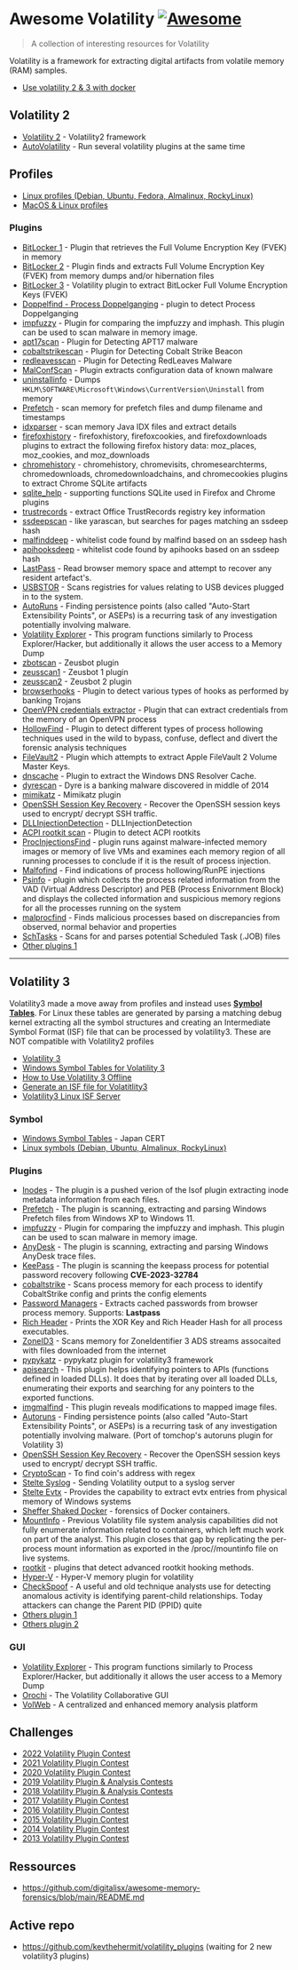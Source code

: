 # Awesome Volatility [![Awesome](https://awesome.re/badge.svg)](https://awesome.re)

> A collection of interesting resources for Volatility

Volatility is a framework for extracting digital artifacts from volatile memory (RAM) samples.

- [Use volatility 2 & 3 with docker](https://github.com/Abyss-W4tcher/ab4yss-tools)

## Volatility 2

- [Volatility 2](https://github.com/volatilityfoundation/volatility) - Volatility2 framework
- [AutoVolatility](https://github.com/carlospolop/autoVolatility/tree/master) - Run several volatility plugins at the same time

## Profiles

- [Linux profiles (Debian, Ubuntu, Fedora, Almalinux, RockyLinux)](https://github.com/Abyss-W4tcher/volatility2-profiles)
- [MacOS & Linux profiles](https://github.com/volatilityfoundation/profiles)

### Plugins

- [BitLocker 1](https://github.com/breppo/Volatility-BitLocker) - Plugin that retrieves the Full Volume Encryption Key (FVEK) in memory
- [BitLocker 2](https://github.com/elceef/bitlocker) - Plugin finds and extracts Full Volume Encryption Key (FVEK) from memory dumps and/or hibernation files
- [BitLocker 3](https://github.com/tribalchicken/volatility-bitlocker) - Volatility plugin to extract BitLocker Full Volume Encryption Keys (FVEK)
- [Doppelfind - Process Doppelganging](https://github.com/kslgroup/Process-Doppelganging-Doppelfind) - plugin to detect Process Doppelganging
- [impfuzzy](https://github.com/JPCERTCC/impfuzzy/tree/master/impfuzzy_for_Volatility) - Plugin for comparing the impfuzzy and imphash. This plugin can be used to scan malware in memory image.
- [apt17scan](https://github.com/JPCERTCC/aa-tools/blob/master/apt17scan.py) - Plugin for Detecting APT17 malware
- [cobaltstrikescan](https://github.com/JPCERTCC/aa-tools/blob/master/cobaltstrikescan.py) - Plugin for Detecting Cobalt Strike Beacon
- [redleavesscan](https://github.com/JPCERTCC/aa-tools/blob/master/redleavesscan.py) - Plugin for Detecting RedLeaves Malware
- [MalConfScan](https://github.com/JPCERTCC/MalConfScan) - Plugin extracts configuration data of known malware
- [uninstallinfo](https://github.com/superponible/volatility-plugins/blob/master/uninstallinfo.py) - Dumps `HKLM\SOFTWARE\Microsoft\Windows\CurrentVersion\Uninstall` from memory
- [Prefetch](https://github.com/superponible/volatility-plugins/blob/master/prefetch.py) - scan memory for prefetch files and dump filename and timestamps
- [idxparser](https://github.com/superponible/volatility-plugins/blob/master/idxparser.py) - scan memory Java IDX files and extract details
- [firefoxhistory](https://github.com/superponible/volatility-plugins/blob/master/firefoxhistory.py) - firefoxhistory, firefoxcookies, and firefoxdownloads plugins to extract the following firefox history data: moz_places, moz_cookies, and moz_downloads 
- [chromehistory](https://github.com/superponible/volatility-plugins/blob/master/chromehistory.py) - chromehistory, chromevisits, chromesearchterms, chromedownloads, chromedownloadchains, and chromecookies plugins to extract Chrome SQLite artifacts
- [sqlite_help](https://github.com/superponible/volatility-plugins/blob/master/sqlite_help.py) - supporting functions SQLite used in Firefox and Chrome plugins
- [trustrecords](https://github.com/superponible/volatility-plugins/blob/master/trustrecords.py) - extract Office TrustRecords registry key information
- [ssdeepscan](https://github.com/superponible/volatility-plugins/blob/master/ssdeepscan.py) - like yarascan, but searches for pages matching an ssdeep hash
- [malfinddeep](https://github.com/superponible/volatility-plugins/blob/master/malfinddeep.py) - whitelist code found by malfind based on an ssdeep hash
- [apihooksdeep](https://github.com/superponible/volatility-plugins/blob/master/apihooksdeep.py) - whitelist code found by apihooks based on an ssdeep hash
- [LastPass](https://github.com/kevthehermit/volatility_plugins/tree/main/vol2/lastpass) - Read browser memory space and attempt to recover any resident artefact's.
- [USBSTOR](https://github.com/kevthehermit/volatility_plugins/tree/main/vol2/usbstor) - Scans registries for values relating to USB devices plugged in to the system.
- [AutoRuns](https://github.com/tomchop/volatility-autoruns) - Finding persistence points (also called "Auto-Start Extensibility Points", or ASEPs) is a recurring task of any investigation potentially involving malware.
- [Volatility Explorer](https://github.com/memoryforensics1/VolExp) - This program functions similarly to Process Explorer/Hacker, but additionally it allows the user access to a Memory Dump
- [zbotscan](https://github.com/INTECOCERT/volatility_plugins) - Zeusbot plugin
- [zeusscan1](https://github.com/mgoffin/malwarecookbook/blob/master/zeusscan/zeusscan1.py) - Zeusbot 1 plugin
- [zeusscan2](https://github.com/mgoffin/malwarecookbook/blob/master/zeusscan/zeusscan2.py) - Zeusbot 2 plugin
- [browserhooks](https://github.com/eset/volatility-browserhooks) - Plugin to detect various types of hooks as performed by banking Trojans
- [OpenVPN credentials extractor](https://github.com/Phaeilo/vol-openvpn) - Plugin that can extract credentials from the memory of an OpenVPN process
- [HollowFind](https://github.com/monnappa22/HollowFind) - Plugin to detect different types of process hollowing techniques used in the wild to bypass, confuse, deflect and divert the forensic analysis techniques
- [FileVault2](https://github.com/tribalchicken/volatility-filevault2) - Plugin which attempts to extract Apple FileVault 2 Volume Master Keys.
- [dnscache](https://github.com/mnemonic-no/dnscache) - Plugin to extract the Windows DNS Resolver Cache.
- [dyrescan](https://github.com/kudelskisecurity/Volatility-plugins/blob/master/dyrescan.py) - Dyre is a banking malware discovered in middle of 2014
- [mimikatz](https://github.com/shr3ddersec/volatility-plugins/blob/master/mimikatz.py) - Mimikatz plugin
- [OpenSSH Session Key Recovery](https://github.com/fox-it/OpenSSH-Session-Key-Recovery) - Recover the OpenSSH session keys used to encrypt/ decrypt SSH traffic.
- [DLLInjectionDetection](https://github.com/Soterball/DLLInjectionDetection/tree/master) - DLLInjectionDetection
- [ACPI rootkit scan](https://github.com/mdenzel/ACPI-rootkit-scan) - Plugin to detect ACPI rootkits
- [ProcInjectionsFind](https://github.com/darshantank/ProcInjectionsFind/tree/main) - plugin runs against malware-infected memory images or memory of live VMs and examines each memory region of all running processes to conclude if it is the result of process injection.
- [Malfofind](https://github.com/volatilityfoundation/community/blob/master/DimaPshoul/malfofind.py) - Find indications of process hollowing/RunPE injections
- [Psinfo](https://github.com/monnappa22/Psinfo) - plugin which collects the process related information from the VAD (Virtual Address Descriptor) and PEB (Process Enivornment Block) and displays the collected information and suspicious memory regions for all the processes running on the system
- [malprocfind](https://github.com/volatilityfoundation/community/blob/master/CsabaBarta/malprocfind.py) - Finds malicious processes based on discrepancies from observed, normal behavior and properties
- [SchTasks](https://github.com/volatilityfoundation/community/blob/master/BartoszInglot/schtasks.py) - Scans for and parses potential Scheduled Task (.JOB) files
- [Other plugins 1](https://github.com/volatilityfoundation/community)

---

## Volatility 3

Volatility3 made a move away from profiles and instead uses **[Symbol Tables](https://volatility3.readthedocs.io/en/latest/basics.html#symbol-tables)**. For Linux these tables are generated by parsing a matching debug kernel extracting all the symbol structures and creating an Intermediate Symbol Format (ISF) file that can be processed by volatility3. These are NOT compatible with Volatility2 profiles

- [Volatility 3](https://github.com/volatilityfoundation/volatility3)
- [Windows Symbol Tables for Volatility 3](https://github.com/JPCERTCC/Windows-Symbol-Tables)
- [How to Use Volatility 3 Offline](https://blogs.jpcert.or.jp/en/2021/09/volatility3_offline.html)
- [Generate an ISF file for Volatitlity3](https://github.com/kevthehermit/volatility_symbols)
- [Volatility3 Linux ISF Server](https://isf-server.techanarchy.net/)

### Symbol

- [Windows Symbol Tables](https://github.com/JPCERTCC/Windows-Symbol-Tables) - Japan CERT
- [Linux symbols (Debian, Ubuntu, Almalinux, RockyLinux)](https://github.com/Abyss-W4tcher/volatility3-symbols)

### Plugins

- [Inodes](https://github.com/forensicxlab/volatility3_plugins/blob/main/inodes.py) - The plugin is a pushed verion of the lsof plugin extracting inode metadata information from each files.
- [Prefetch](https://github.com/forensicxlab/volatility3_plugins/blob/main/prefetch.py) - The plugin is scanning, extracting and parsing Windows Prefetch files from Windows XP to Windows 11.
- [impfuzzy](https://github.com/JPCERTCC/impfuzzy/tree/master/impfuzzy_for_Volatility3) - Plugin for comparing the impfuzzy and imphash. This plugin can be used to scan malware in memory image.
- [AnyDesk](https://github.com/forensicxlab/volatility3_plugins/blob/main/anydesk.py) - The plugin is scanning, extracting and parsing Windows AnyDesk trace files.
- [KeePass](https://github.com/forensicxlab/volatility3_plugins/blob/main/keepass.py) - The plugin is scanning the keepass process for potential password recovery following **CVE-2023-32784**
- [cobaltstrike](https://github.com/kevthehermit/volatility_plugins/blob/main/vol3/cobaltstrike/cobaltstrike.py) - Scans process memory for each process to identify CobaltStrike config and prints the config elements
- [Password Managers](https://github.com/kevthehermit/volatility_plugins/blob/main/vol3/passwordmanagers/passwordmanagers.py) - Extracts cached passwords from browser process memory. Supports: **Lastpass**
- [Rich Header](https://github.com/kevthehermit/volatility_plugins/blob/main/vol3/richheader/richheader.py) - Prints the XOR Key and Rich Header Hash for all process executables.
- [ZoneID3](https://github.com/kevthehermit/volatility_plugins/blob/main/vol3/zone-identifier/zoneid3.py) - Scans memory for ZoneIdentifier 3 ADS streams assocaited with files downloaded from the internet
- [pypykatz](https://github.com/skelsec/pypykatz-volatility3) - pypykatz plugin for volatility3 framework
- [apisearch](https://github.com/f-block/volatility-plugins/blob/main/apisearch.py) - This plugin helps identifying pointers to APIs (functions defined in loaded DLLs). It does that by iterating over all loaded DLLs, enumerating their exports and searching for any pointers to the exported functions. 
- [imgmalfind](https://github.com/f-block/volatility-plugins/blob/main/imgmalfind.py) - This plugin reveals modifications to mapped image files.
- [Autoruns](https://github.com/Telindus-CSIRT/volatility3-autoruns) - Finding persistence points (also called "Auto-Start Extensibility Points", or ASEPs) is a recurring task of any investigation potentially involving malware. (Port of tomchop's autoruns plugin for Volatility 3)
- [OpenSSH Session Key Recovery](https://github.com/fox-it/OpenSSH-Session-Key-Recovery) - Recover the OpenSSH session keys used to encrypt/ decrypt SSH traffic.
- [CryptoScan](https://github.com/BoB10th-BTC/CryptoScan/tree/master) - To find coin's address with regex
- [Stelte Syslog](https://github.com/volatilityfoundation/community3/tree/master/Stelte_Syslog) - Sending Volatility output to a syslog server
- [Stelte Evtx](https://github.com/volatilityfoundation/community3/tree/master/Stelte_Evtx) - Provides the capability to extract evtx entries from physical memory of Windows systems
- [Sheffer Shaked Docker](https://github.com/volatilityfoundation/community3/tree/master/Sheffer_Shaked_Docker) - forensics of Docker containers.
- [MountInfo](https://github.com/volatilityfoundation/community3/tree/master/Moreira_Mountinfo) - Previous Volatility file system analysis capabilities did not fully enumerate information related to containers, which left much work on part of the analyst. This plugin closes that gap by replicating the per-process mount information as exported in the /proc/<pid>/mountinfo file on live systems.
- [rootkit](https://github.com/AsafEitani/rootkit_plugins/) - plugins that detect advanced rootkit hooking methods.
- [Hyper-V](https://github.com/gerhart01/Hyper-V-Tools/tree/main/Plugin_for_volatility) - Hyper-V memory plugin for volatility
- [CheckSpoof](https://github.com/orchechik/check_spoof) - A useful and old technique analysts use for detecting anomalous activity is identifying parent-child relationships. Today attackers can change the Parent PID (PPID) quite
- [Others plugin 1](https://github.com/f-block/volatility-plugins)
- [Others plugin 2](https://github.com/volatilityfoundation/community3)

### GUI

- [Volatility Explorer](https://github.com/memoryforensics1/Vol3xp) - This program functions similarly to Process Explorer/Hacker, but additionally it allows the user access to a Memory Dump
- [Orochi](https://github.com/LDO-CERT/orochi) - The Volatility Collaborative GUI
- [VolWeb](https://github.com/k1nd0ne/VolWeb) - A centralized and enhanced memory analysis platform

## Challenges

- [2022 Volatility Plugin Contest](https://volatility-labs.blogspot.com/2022/07/the-10th-annual-volatility-plugin-contest.html)
- [2021 Volatility Plugin Contest](https://volatility-labs.blogspot.com/2022/02/the-2021-volatility-plugin-contest-results.html)
- [2020 Volatility Plugin Contest](https://volatility-labs.blogspot.com/2020/11/the-2020-volatility-plugin-contest-results.html)
- [2019 Volatility Plugin & Analysis Contests](https://volatility-labs.blogspot.com/2019/11/results-from-2019-volatility-contests.html)
- [2018 Volatility Plugin & Analysis Contests](https://volatility-labs.blogspot.com/2018/11/results-from-annual-2018-volatility-contests.html)
- [2017 Volatility Plugin Contest](https://volatility-labs.blogspot.com/2017/11/results-from-5th-annual-2017-volatility.html)
- [2016 Volatility Plugin Contest](https://volatility-labs.blogspot.com/2016/12/results-from-2016-volatility-plugin.html)
- [2015 Volatility Plugin Contest](https://www.volatilityfoundation.org/2015)
- [2014 Volatility Plugin Contest](https://www.volatilityfoundation.org/2014-cjpn)
- [2013 Volatility Plugin Contest](https://www.volatilityfoundation.org/2013-c19yz)

## Ressources

- https://github.com/digitalisx/awesome-memory-forensics/blob/main/README.md

## Active repo

- https://github.com/kevthehermit/volatility_plugins (waiting for 2 new volatility3 plugins)